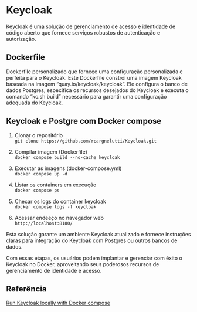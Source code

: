 # Keycloak

Keycloak é uma solução de gerenciamento de acesso e identidade de código aberto que fornece serviços robustos de autenticação e autorização.

## Dockerfile

Dockerfile personalizado que forneçe uma configuração personalizada e perfeita para o Keycloak.
Este Dockerfile constrói uma imagem Keycloak baseada na imagem “quay.io/keycloak/keycloak”. Ele configura o banco de dados Postgres, especifica os recursos desejados do Keycloak e executa o comando “kc.sh build” necessário para garantir uma configuração adequada do Keycloak.

## Keycloak e Postgre com Docker compose

1. Clonar o repositório  
```git clone https://github.com/rcargnelutti/Keycloak.git```

2. Compilar imagem (Dockerfile)  
```docker compose build --no-cache keycloak```  

3. Executar as imagens (docker-compose.yml)  
```docker compose up -d```

4. Listar os containers em execução    
```docker compose ps```

5. Checar os logs do container keycloak  
```docker compose logs -f keycloak```

6. Acessar endeeço no navegador web  
```http://localhost:8180/```

Esta solução garante um ambiente Keycloak atualizado e fornece instruções claras para integração do Keycloak com Postgres ou outros bancos de dados.

Com essas etapas, os usuários podem implantar e gerenciar com êxito o Keycloak no Docker, aproveitando seus poderosos recursos de gerenciamento de identidade e acesso.

## Referência
[Run Keycloak locally with Docker compose](https://medium.com/@ozbillwang/run-keycloak-locally-with-docker-compose-db9a9f2fb437)
